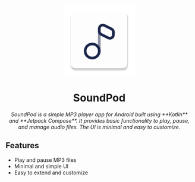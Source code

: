 <div align="center">
  <img src="./app/src/main/res/mipmap-xxxhdpi/ic_launcher.webp"  alt=""/>
  <h1>SoundPod</h1>
  <p><i>SoundPod is a simple MP3 player app for Android built using **Kotlin** and **Jetpack Compose**.  
It provides basic functionality to play, pause, and manage audio files. The UI is minimal and easy to customize.</i></p>
</div>

## Features

- Play and pause MP3 files
- Minimal and simple UI
- Easy to extend and customize
